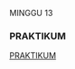 MINGGU 13
### PRAKTIKUM
[PRAKTIKUM](https://github.com/Tyassasmita/tekn-cloud-computing/blob/master/minggu-13/praktikum13.md)
